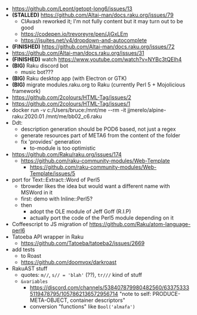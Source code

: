 - https://github.com/Leont/getopt-long6/issues/13
- **(STALLED)** https://github.com/Altai-man/docs.raku.org/issues/79
	- CIAvash reworked it; I'm not fully content but it may turn out to be good
	- https://codepen.io/trevoreyre/pen/JjGxLEm
	- https://jsuites.net/v4/dropdown-and-autocomplete
- **(FINISHED)** https://github.com/Altai-man/docs.raku.org/issues/72
- https://github.com/Altai-man/docs.raku.org/issues/31
- **(FINISHED)** watch https://www.youtube.com/watch?v=NYBc3tQEIh4
- **(BIG)** Raku discord bot
	- music bot???
- **(BIG)** Raku desktop app (with Electron or GTK)
- **(BIG)** migrate modules.raku.org to Raku (currently Perl 5 + Mojolicious framework)
- https://github.com/2colours/HTML-Tag/issues/2
- https://github.com/2colours/HTML-Tag/issues/1
- docker run -v c:/Users/bruce:/mnt/me --rm -it jjmerelo/alpine-raku:2020.01 /mnt/me/bb02_c6.raku
- Ddt:
	- description generation should be POD6 based, not just a regex
	- generate resources part of META6 from the content of the folder
	- fix 'provides' generation
		- to-module is too optimistic
- https://github.com/Raku/raku.org/issues/174
	- https://github.com/raku-community-modules/Web-Template
		- https://github.com/raku-community-modules/Web-Template/issues/5
- port for Text::Extract::Word of Perl5
	- tbrowder likes the idea but would want a different name with MSWord in it
	- first: demo with Inline::Perl5?
	- then
		- adopt the OLE module of Jeff Goff (R.I.P)
		- actually port the code of the Perl5 module depending on it
- Coffeescript to JS migration of https://github.com/Raku/atom-language-perl6
- Tatoeba API wrapper in Raku
  - https://github.com/Tatoeba/tatoeba2/issues/2669
- add tests
	- to Roast
	- https://github.com/doomvox/darkroast
- RakuAST stuff
	- quotes: `m//`, `s// = 'blah'` (??), `tr///` kind of stuff
	- `&variables`
		- https://discord.com/channels/538407879980482560/633753335119478795/1057862136572956714
		  "note to self: PRODUCE-META-OBJECT, container descriptors"
	  - conversion "functions" like `Bool('almafa')`